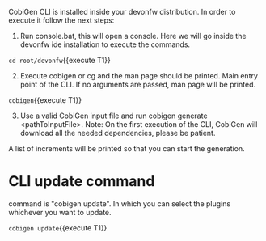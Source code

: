 

CobiGen CLI is installed inside your devonfw distribution. In order to execute it follow the next steps:

1. Run console.bat, this will open a console. Here we will go inside the devonfw ide installation to execute the commands.

`cd root/devonfw`{{execute T1}}

2. Execute cobigen or cg and the man page should be printed. Main entry point of the CLI. If no arguments are passed, man page will be printed.

`cobigen`{{execute T1}}

3. Use a valid CobiGen input file and run cobigen generate &lt;pathToInputFile&gt;. Note: On the first execution of the CLI, CobiGen will download all the needed dependencies, please be patient.

A list of increments will be printed so that you can start the generation.

# CLI update command
command is &#34;cobigen update&#34;. In which you can select the plugins whichever you want to update.

`cobigen update`{{execute T1}}



